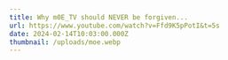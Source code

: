 ```yaml
---
title: Why m0E_TV should NEVER be forgiven...
url: https://www.youtube.com/watch?v=Ffd9K5pPotI&t=5s
date: 2024-02-14T10:03:00.000Z
thumbnail: /uploads/moe.webp
---
```

